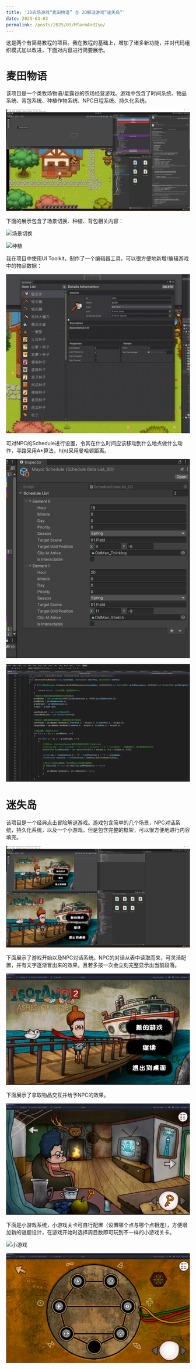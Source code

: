 ```yaml
---
title: '2D农场游戏“麦田物语” 与 2D解谜游戏“迷失岛”'
date: 2025-03-03
permalink: /posts/2025/03/MfarmAndIso/
---
```


这是两个有简易教程的项目。我在教程的基础上，增加了诸多新功能，并对代码组织模式加以改进，下面对内容进行简要展示。

麦田物语
======
该项目是一个类牧场物语/星露谷的农场经营游戏。游戏中包含了时间系统、物品系统、背包系统、种植作物系统、NPC日程系统、持久化系统。

![主页](/images/mfarm/主页.png "主页")

下面的展示包含了场景切换、种植、背包相关内容：

![场景切换](/images/mfarm/场景切换.gif "场景切换")

![种植](/images/mfarm/种植.gif "种植")

我在项目中使用UI Toolkit，制作了一个编辑器工具，可以很方便地新增/编辑游戏中的物品数据：

![物品编辑器](/images/mfarm/物品编辑器.gif "物品编辑器")

可对NPC的Schedule进行设置，令其在什么时间应该移动到什么地点做什么动作，寻路采用A*算法，h(n)采用曼哈顿距离。

![NPC日程](/images/mfarm/NPC日程.png "NPC日程")

![A星算法部分代码](/images/mfarm/A星算法部分代码.png "A星算法部分代码")

迷失岛
======
该项目是一个经典点击冒险解谜游戏。游戏包含简单的几个场景，NPC对话系统，持久化系统，以及一个小游戏，但是包含完整的框架，可以很方便地进行内容填充。

![主页](/images/iso2/主页.png "主页")

下面展示了游戏开始以及NPC对话系统。NPC的对话从表中读取而来，可灵活配置，并有文字逐渐冒出来的效果，且若多按一次会立刻完整显示出当前段落。

![进入游戏与对话](/images/iso2/进入游戏与对话.gif "进入游戏与对话")

下面展示了拿取物品交互并给予NPC的效果。

![互动](/images/iso2/互动.gif "互动")

下面是小游戏系统，小游戏关卡可自行配置（设置哪个点与哪个点相连），方便增加新的谜题设计，在游戏开始时选择周目数即可玩到不一样的小游戏关卡。

![小游戏](/images/iso2/小游戏.gif "小游戏")

![多周目小游戏](/images/iso2/多周目小游戏.png "多周目小游戏")
